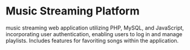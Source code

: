 # Music Streaming Platform
 music streaming web application utilizing PHP, MySQL, and JavaScript, incorporating user authentication, enabling users to log in and manage playlists. Includes features for favoriting songs within the application.
